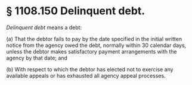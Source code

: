 # § 1108.150   Delinquent debt.

*Delinquent debt* means a debt:


(a) That the debtor fails to pay by the date specified in the initial written notice from the agency owed the debt, normally within 30 calendar days, unless the debtor makes satisfactory payment arrangements with the agency by that date; and


(b) With respect to which the debtor has elected not to exercise any available appeals or has exhausted all agency appeal processes.




